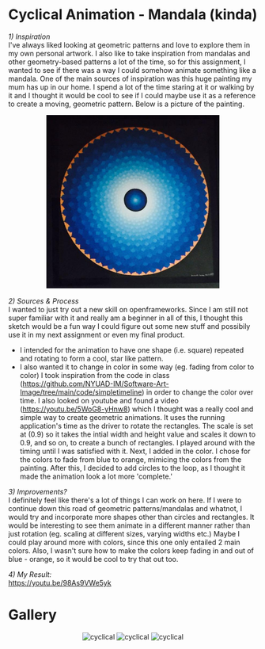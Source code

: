 # Cyclical Animation - Mandala (kinda)

*1) Inspiration* <br> 
I've always liked looking at geometric patterns and love to explore them in my own personal artwork. I also like to take inspiration from mandalas and other geometry-based patterns a lot of the time, so for this assignment, I wanted to see if there was a way I could somehow animate something like a mandala. One of the main sources of inspiration was this huge painting my mum has up in our home. I spend a lot of the time staring at it or walking by it and I thought it would be cool to see if I could maybe use it as a reference to create a moving, geometric pattern. Below is a picture of the painting. 

<p align="center">
  <img src="bin/data/mandala_1.JPG" width="350" title="mandala painting">
</p>

*2) Sources & Process* <br>
I wanted to just try out a new skill on openframeworks. Since I am still not super familiar with it and really am a beginner in all of this, I thought this sketch would be a fun way I could figure out some new stuff and possibily use it in my next assignment or even my final product. 
- I intended for the animation to have one shape (i.e. square) repeated and rotating to form a cool, star like pattern. 
- I also wanted it to change in color in some way (eg. fading from color to color)
I took inspiration from the code in class (https://github.com/NYUAD-IM/Software-Art-Image/tree/main/code/simpletimeline) in order to change the color over time.
I also looked on youtube and found a video (https://youtu.be/5WoG8-yHnw8) which I thought was a really cool and simple way to create geometric animations. It uses the running application's time as the driver to rotate the rectangles. The scale is set at (0.9) so it takes the intial width and height value and scales it down to 0.9, and so on, to create a bunch of rectangles. 
I played around with the timing until I was satisfied with it. Next, I added in the color. I chose for the colors to fade from blue to orange, mimicing the colors from the painting. After this, I decided to add circles to the loop, as I thought it made the animation look a lot more 'complete.'

*3) Improvements?* <br>
I definitely feel like there's a lot of things I can work on here. If I were to continue down this road of geometric patterns/mandalas and whatnot, I would try and incorporate more shapes other than circles and rectangles. It would be interesting to see them animate in a different manner rather than just rotation (eg. scaling at different sizes, varying widths etc.) Maybe I could play around more with colors, since this one only entailed 2 main colors. Also, I wasn't sure how to make the colors keep fading in and out of blue - orange, so it would be cool to try that out too. 

*4) My Result:* <br>
https://youtu.be/98As9VWe5yk

# Gallery

<p align="center">
  <img src="bin/data/cyclical_1.png" width="350" title="cyclical">
  <img src="bin/data/cyclical_2.png" width="350" title="cyclical">
  <img src="bin/data/cyclical_3.png" width="350" title="cyclical">
</p>
